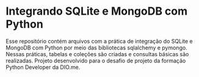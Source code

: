 # Integrando SQLite e MongoDB com Python


Esse repositório contém arquivos com a prática de integração do SQLite e MongoDB com Python por meio das bibliotecas sqlalchemy e pymongo. Nessas práticas, tabelas e coleções são criadas e consultas básicas são realizadas. Projeto desenvolvido para o desafio de projeto da formação Python Developer da DIO.me.